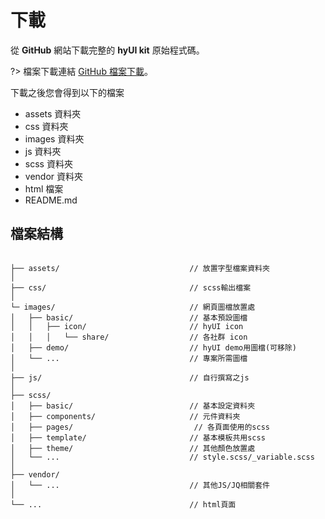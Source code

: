 # 下載

從 **GitHub** 網站下載完整的 **hyUI kit** 原始程式碼。

?> 檔案下載連結 [GitHub 檔案下載](https://github.com/HywebU00/HyUI_5)。

下載之後您會得到以下的檔案

- assets 資料夾
- css 資料夾
- images 資料夾
- js 資料夾
- scss 資料夾
- vendor 資料夾
- html 檔案
- README.md

## 檔案結構

```text

├── assets/                             // 放置字型檔案資料夾
│
├── css/                                // scss輸出檔案
│
└─ images/                              // 網頁圖檔放置處
│   ├── basic/                          // 基本預設圖檔
│   │   ├── icon/                       // hyUI icon
│   │   │   └── share/                  // 各社群 icon
│   ├── demo/                           // hyUI demo用圖檔(可移除)
│   └── ...                             // 專案所需圖檔
│
├── js/                                 // 自行撰寫之js
│
├── scss/
│   ├── basic/                          // 基本設定資料夾
│   ├── components/                     // 元件資料夾
│   ├── pages/                           // 各頁面使用的scss
│   ├── template/                       // 基本模板共用scss
│   ├── theme/                          // 其他顏色放置處
│   └── ...                             // style.scss/_variable.scss
│
├── vendor/
│   └── ...                             // 其他JS/JQ相關套件
│
└── ...                                 // html頁面
```
